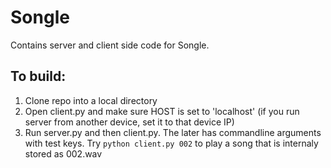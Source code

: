 # Songle
Contains server and client side code for Songle.


## To build: 

1. Clone repo into a local directory
2. Open client.py and make sure HOST is set to 'localhost' (if you run server from another device, set it to that device IP)
3. Run server.py and then client.py. The later has commandline arguments with test keys. Try `python client.py 002` to play a song that is internaly stored as 002.wav
